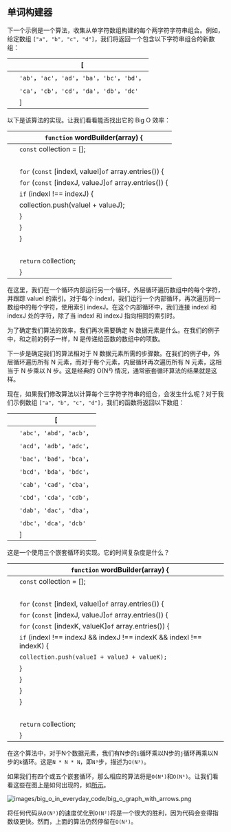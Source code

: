 ## 单词构建器

下一个示例是一个算法，收集从单字符数组构建的每个两字符字符串组合。例如，给定数组 `["a", "b", "c", "d"]`，我们将返回一个包含以下字符串组合的新数组：

| ​  | [ |
| --- | --- |
| ​  | ​`'ab'`，​`'ac'`，​`'ad'`，​`'ba'`，​`'bc'`，​`'bd'`， |
| ​  | ​`'ca'`，​`'cb'`，​`'cd'`，​`'da'`，​`'db'`，​`'dc'` |
| ​  | ] |

以下是该算法的实现。让我们看看能否找出它的 Big O 效率：

| ​  | ​`function` wordBuilder(array) { |
| --- | --- |
| ​  | ​`const` collection = []; |
| ​  |  |
| ​  | ​`for` (​`const` [indexI, valueI] ​`of` array.entries()) { |
| ​  | ​`for` (​`const` [indexJ, valueJ] ​`of` array.entries()) { |
| ​  | ​`if` (indexI !== indexJ) { |
| ​  | collection.push(valueI + valueJ); |
| ​  | } |
| ​  | } |
| ​  | } |
| ​  |  |
| ​  | ​`return` collection; |
| ​  | } |

在这里，我们在一个循环内部运行另一个循环。外层循环遍历数组中的每个字符，并跟踪 valueI 的索引。对于每个 indexI，我们运行一个内部循环，再次遍历同一数组中的每个字符，使用索引 indexJ。在这个内部循环中，我们连接 indexI 和 indexJ 处的字符，除了当 indexI 和 indexJ 指向相同的索引时。

为了确定我们算法的效率，我们再次需要确定 N 数据元素是什么。在我们的例子中，和之前的例子一样，N 是传递给函数的数组中的项数。

下一步是确定我们的算法相对于 N 数据元素所需的步骤数。在我们的例子中，外层循环遍历所有 N 元素，而对于每个元素，内层循环再次遍历所有 N 元素，这相当于 N 步乘以 N 步。这是经典的 O(N²) 情况，通常嵌套循环算法的结果就是这样。

现在，如果我们修改算法以计算每个三字符字符串的组合，会发生什么呢？对于我们示例数组 `["a", "b", "c", "d"]`，我们的函数将返回以下数组：

| ​  | [ |
| --- | --- |
| ​  | ​`'abc'`，​`'abd'`，​`'acb'`， |
| ​  | ​`'acd'`，​`'adb'`，​`'adc'`， |
| ​  | ​`'bac'`，​`'bad'`，​`'bca'`， |
| ​  | ​`'bcd'`，​`'bda'`，​`'bdc'`， |
| ​  | ​`'cab'`，​`'cad'`，​`'cba'`， |
| ​  | ​`'cbd'`，​`'cda'`，​`'cdb'`， |
| ​  | ​`'dab'`，​`'dac'`，​`'dba'`， |
| ​  | ​`'dbc'`，​`'dca'`，​`'dcb'` |
| ​  | ] |

这是一个使用三个嵌套循环的实现。它的时间复杂度是什么？

| ​  | ​`function` wordBuilder(array) { |
| --- | --- |
| ​  | ​`const` collection = []; |
| ​  |  |
| ​  | ​`for` (​`const` [indexI, valueI] ​`of` array.entries()) { |
| ​  | ​`for` (​`const` [indexJ, valueJ] ​`of` array.entries()) { |
| ​  | ​`for` (​`const` [indexK, valueK] ​`of` array.entries()) { |
| ​  | `if` (indexI !== indexJ && indexJ !== indexK && indexI !== indexK) { |
| ​  | `collection.push(valueI + valueJ + valueK);` |
| ​  | } |
| ​  | } |
| ​  | } |
| ​  | } |
| ​  |  |
| ​  | `return` collection; |
| ​  | } |

在这个算法中，对于N个数据元素，我们有N步的`i`循环乘以N步的`j`循环再乘以N步的`k`循环。这是`N * N * N`，即`N³`步，描述为`O(N³)`。

如果我们有四个或五个嵌套循环，那么相应的算法将是`O(N⁴)`和`O(N⁵)`。让我们看看这些在图上是如何出现的，如[所示](#fig.ch7.big_o_graph_with_arrows)。

![images/big_o_in_everyday_code/big_o_graph_with_arrows.png](images/big_o_in_everyday_code/big_o_graph_with_arrows.png)

将任何代码从`O(N³)`的速度优化到`O(N²)`将是一个很大的胜利，因为代码会变得指数级更快。然而，上面的算法仍然停留在`O(N³)`。
